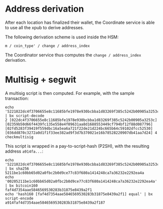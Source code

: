 # Address derivation

After each location has finalized their wallet, the Coordinate service is able to use all the xpub to derive
addresses.

The following derivation scheme is used inside the HSM:

```no-highlight
m / coin_type' / change / address_index
```

The Coordinator service thus computes the `change / address_index` derivation.

# Multisig + segwit

A multisig script is then computed. For example, with the sample transaction:

```no-highlight
echo '5221022dc4f3706655e8c11685bfe1978e930bcbba1d83269f385c5242b00905a3253c2102359b50d66f4439fc135e558e4f09631aa8d1688553449cf794bf12f88d0877962102fd5283f39419f559dbc16a5ea6a721f22de21d224bc665b64c59102dfcc5253021036dd870c3272a0d1f1f33ee382ad9f3d7b370021e16b78528220907db41aa7d2454ae' | bx script-decode
2 [022dc4f3706655e8c11685bfe1978e930bcbba1d83269f385c5242b00905a3253c] [02359b50d66f4439fc135e558e4f09631aa8d1688553449cf794bf12f88d087796] [02fd5283f39419f559dbc16a5ea6a721f22de21d224bc665b64c59102dfcc52530] [036dd870c3272a0d1f1f33ee382ad9f3d7b370021e16b78528220907db41aa7d24] 4 checkmultisig
```

This script is wrapped in a pay-to-script-hash (P2SH), with the resulting address `a914fa...`:
```no-highlight
echo '5221022dc4f3706655e8c11685bfe1978e930bcbba1d83269f385c5242b00905a3253c2102359b50d66f4439fc135e558e4f09631aa8d1688553449cf794bf12f88d0877962102fd5283f39419f559dbc16a5ea6a721f22de21d224bc665b64c59102dfcc5253021036dd870c3272a0d1f1f33ee382ad9f3d7b370021e16b78528220907db41aa7d2454ae' | bx sha256
5211be1c60bb65d02a0fbc2b0d9ce77c83f680a1414248ca7a36232e2292ea4a
echo '00205211be1c60bb65d02a0fbc2b0d9ce77c83f680a1414248ca7a36232e2292ea4a' | bx bitcoin160  
faf4d7354aae5846569530283b31875e8439a2f1
echo 'hash160 [faf4d7354aae5846569530283b31875e8439a2f1] equal' | bx script-encode
a914faf4d7354aae5846569530283b31875e8439a2f187
```
